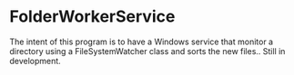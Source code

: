 # FolderWorkerService
 
The intent of this program is to have a Windows service that monitor a directory using a FileSystemWatcher class and sorts the new files.. Still in development.
